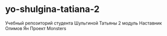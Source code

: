 # yo-shulgina-tatiana-2
Учебный репозиторий студента Шульгиной Татьяны 2 модуль
Наставник Олимов Ян
Проект Monsters